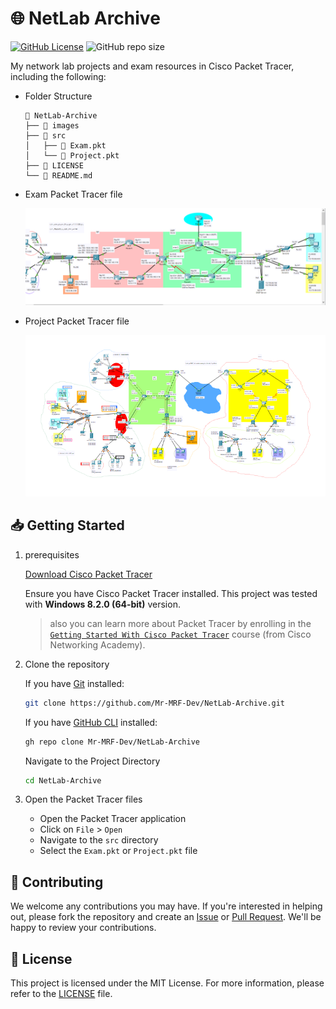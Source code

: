 # 🌐 NetLab Archive

[![GitHub License](https://img.shields.io/github/license/mr-mrf-dev/NetLab-Archive)](/LICENSE)
![GitHub repo size](https://img.shields.io/github/repo-size/mr-mrf-dev/NetLab-Archive)

My network lab projects and exam resources in Cisco Packet Tracer, including the following:

- Folder Structure

  ```text
  📂 NetLab-Archive
  ├── 📁 images
  ├── 📁 src
  │   ├── 📄 Exam.pkt
  │   └── 📄 Project.pkt
  ├── 📄 LICENSE
  └── 📄 README.md
  ```

- Exam Packet Tracer file

    ![Exam ScreenShot](/images/ExamScreenshot.png)

- Project Packet Tracer file

    ![Project ScreenShot](/images/ProjectScreenshot.png)

## 📥 Getting Started

1. prerequisites

    [Download Cisco Packet Tracer](https://www.netacad.com/resources/lab-downloads?courseLang=en-US#:~:text=Learning%20Resources-,Cisco%20Packet%20Tracer,-Cisco%20Packet%20Tracer)
  
    Ensure you have Cisco Packet Tracer installed. This project was tested with **Windows 8.2.0 (64-bit)** version.

    > also you can learn more about Packet Tracer by enrolling in the [`Getting Started With Cisco Packet Tracer`](https://www.netacad.com/courses/getting-started-cisco-packet-tracer?courseLang=en-US) course (from Cisco Networking Academy).

2. Clone the repository

   If you have [Git](https://git-scm.com/) installed:

   ```bash
   git clone https://github.com/Mr-MRF-Dev/NetLab-Archive.git
   ```

   If you have [GitHub CLI](https://cli.github.com/) installed:

   ```bash
   gh repo clone Mr-MRF-Dev/NetLab-Archive
   ```

   Navigate to the Project Directory

   ```bash
   cd NetLab-Archive
   ```

3. Open the Packet Tracer files

   - Open the Packet Tracer application
   - Click on `File` > `Open`
   - Navigate to the `src` directory
   - Select the `Exam.pkt` or `Project.pkt` file

## 🤝 Contributing

We welcome any contributions you may have. If you're interested in helping out, please fork the repository and create an [Issue](https://github.com/Mr-MRF-Dev/NetLab-Archive/issues) or [Pull Request](https://github.com/Mr-MRF-Dev/NetLab-Archive/pulls). We'll be happy to review your contributions.

## 📝 License

This project is licensed under the MIT License. For more information, please refer to the [LICENSE](/LICENSE) file.
